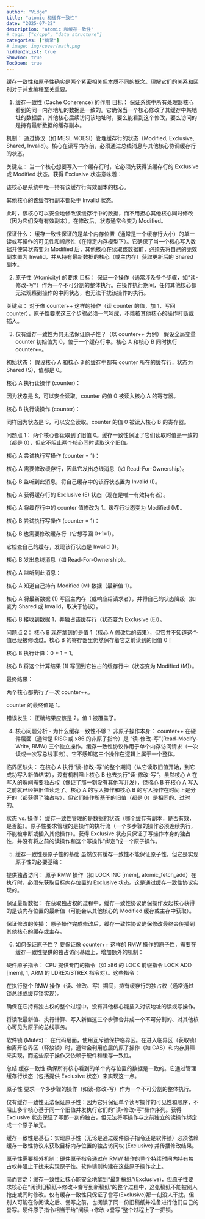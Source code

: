 ```yaml
---
author: "Vidge"
title: "atomic 和缓存一致性"
date: "2025-07-22"
description: "atomic 和缓存一致性"
# tags: ["c/cpp", "data structure"]
categories: ["摘录"]
# image: img/cover/math.png
hiddenInList: true
ShowToc: true
TocOpen: true
---
```


缓存一致性和原子性确实是两个紧密相关但本质不同的概念。理解它们的关系和区别对于并发编程至关重要。

1. 缓存一致性 (Cache Coherence) 的作用
目标： 保证系统中所有处理器核心看到的同一内存地址的数据是一致的。它确保当一个核心修改了其缓存中某地址的数据后，其他核心后续访问该地址时，要么能看到这个修改，要么访问的是持有最新数据的缓存副本。

机制： 通过协议（如 MESI, MOESI）管理缓存行的状态（Modified, Exclusive, Shared, Invalid）。核心在读写内存前，必须通过总线消息与其他核心协调缓存行的状态。

关键点： 当一个核心想要写入一个缓存行时，它必须先获得该缓存行的 Exclusive 或 Modified 状态。获得 Exclusive 状态意味着：

该核心是系统中唯一持有该缓存行有效副本的核心。

其他核心的该缓存行副本都处于 Invalid 状态。

此时，该核心可以安全地修改该缓存行中的数据，而不用担心其他核心同时修改（因为它们没有有效副本）。在修改后，状态通常会变为 Modified。

保证什么： 缓存一致性保证的是单个内存位置（通常是一个缓存行大小）的单一读或写操作的可见性和顺序性（在特定内存模型下）。它确保了当一个核心写入数据并使其状态变为 Modified 后，其他核心在读取该数据前，必须先将自己的无效副本置为 Invalid，并从持有最新数据的核心（或主内存）获取更新后的 Shared 副本。

2. 原子性 (Atomicity) 的要求
目标： 保证一个操作（通常涉及多个步骤，如“读-修改-写”）作为一个不可分割的整体执行。在操作执行期间，任何其他核心都无法观察到操作的中间状态，也无法干扰该操作的执行。

关键点： 对于像 counter++ 这样的操作（读 counter 的值，加 1，写回 counter），原子性要求这三个步骤必须一气呵成，不能被其他核心的操作打断或插入。

3. 仅有缓存一致性为何无法保证原子性？（以 counter++ 为例）
假设全局变量 counter 初始值为 0，位于一个缓存行中。核心 A 和核心 B 同时执行 counter++。

初始状态： 假设核心 A 和核心 B 的缓存中都有 counter 所在的缓存行，状态为 Shared (S)，值都是 0。

核心 A 执行读操作 (counter)：

因为状态是 S，可以安全读取。counter 的值 0 被读入核心 A 的寄存器。

核心 B 执行读操作 (counter)：

同样因为状态是 S，可以安全读取。counter 的值 0 被读入核心 B 的寄存器。

问题点 1： 两个核心都读取到了旧值 0。缓存一致性保证了它们读取时值是一致的（都是 0），但它不阻止两个核心同时读取这个旧值。

核心 A 尝试执行写操作 (counter = 1)：

核心 A 需要修改缓存行，因此它发出总线消息（如 Read-For-Ownership）。

核心 B 监听到此消息，将自己缓存中的该行状态置为 Invalid (I)。

核心 A 获得缓存行的 Exclusive (E) 状态（现在是唯一有效持有者）。

核心 A 将缓存行中的 counter 值修改为 1。缓存行状态变为 Modified (M)。

核心 B 尝试执行写操作 (counter = 1)：

核心 B 也需要修改缓存行（它想写回 0+1=1）。

它检查自己的缓存，发现该行状态是 Invalid (I)。

核心 B 发出总线消息（如 Read-For-Ownership）。

核心 A 监听到此消息：

核心 A 知道自己持有 Modified (M) 数据（最新值 1）。

核心 A 将最新数据 (1) 写回主内存（或响应给请求者），并将自己的状态降级（如变为 Shared 或 Invalid，取决于协议）。

核心 B 接收到数据 1，并独占该缓存行（状态变为 Exclusive (E)）。

问题点 2： 核心 B 现在拿到的是值 1（核心 A 修改后的结果），但它并不知道这个值已经被修改过。核心 B 的寄存器里仍然保存着它之前读到的旧值 0！

核心 B 执行计算：0 + 1 = 1。

核心 B 将这个计算结果 (1) 写回到它独占的缓存行中（状态变为 Modified (M)）。

最终结果：

两个核心都执行了一次 counter++。

counter 的最终值是 1。

错误发生： 正确结果应该是 2。值 1 被覆盖了。

4. 核心问题分析 - 为什么缓存一致性不够？
非原子操作本身： counter++ 在硬件层面（通常是 RISC 或 x86 的非原子指令）是 “读-修改-写”(Read-Modify-Write, RMW) 三个独立操作。缓存一致性协议作用于单个内存访问请求（一次读或一次写总线事务）。它不感知这三个操作在逻辑上属于一个整体。

临界区缺失： 在核心 A 执行“读-修改-写”的整个期间（从它读取旧值开始，到它成功写入新值结束），没有机制阻止核心 B 也去执行“读-修改-写”。虽然核心 A 在写入的瞬间需要独占权（保证了那一刻没有其他写并发），但核心 B 在核心 A 写入之前就已经把旧值读走了。核心 A 的写入操作和核心 B 的写入操作在时间上是分开的（都获得了独占权），但它们操作所基于的旧值（都是 0）是相同的、过时的。

状态 vs. 操作： 缓存一致性管理的是数据的状态（哪个缓存有副本，是否有效，是否脏）。原子性要求管理的是操作的执行流（一个多步骤的操作必须连续执行，不能被中断或插入其他操作）。获得 Exclusive 状态只保证了写操作本身的独占性，并没有将之前的读操作和这个写操作“绑定”成一个原子操作。

5. 缓存一致性是原子性的基础
虽然仅有缓存一致性不能保证原子性，但它是实现原子性的必要基础：

提供独占访问： 原子 RMW 操作（如 LOCK INC [mem], atomic_fetch_add）在执行时，必须先获取目标内存位置的 Exclusive 状态。这是通过缓存一致性协议实现的。

保证最新数据： 在获取独占权的过程中，缓存一致性协议确保操作发起核心获得的是该内存位置的最新值（可能会从其他核心的 Modified 缓存或主存中获取）。

保证修改的传播： 原子操作完成修改后，缓存一致性协议确保修改最终会传播到其他核心的缓存或主存。

6. 如何保证原子性？
要保证像 counter++ 这样的 RMW 操作的原子性，需要在缓存一致性提供的独占访问基础上，增加额外的机制：

硬件原子指令： CPU 提供专门的指令（如 x86 的 LOCK 前缀指令 LOCK ADD [mem], 1, ARM 的 LDREX/STREX 指令对）。这些指令：

在执行整个 RMW 操作（读、修改、写）期间，持有缓存行的独占权（通常通过锁总线或缓存锁实现）。

确保在它持有独占权的整个过程中，没有其他核心能插入对该地址的读或写操作。

将读取最新值、执行计算、写入新值这三个步骤合并成一个不可分割的、对其他核心可见为原子的总线事务。

软件锁 (Mutex)： 在代码层面，使用互斥锁保护临界区。在进入临界区（获取锁）和离开临界区（释放锁）时，通常会利用底层的原子操作（如 CAS）和内存屏障来实现，而这些原子操作又依赖于硬件和缓存一致性。

总结
缓存一致性 确保所有核心看到的单个内存位置的数据是一致的。它通过管理缓存行状态（包括提供 Exclusive 状态）来实现这一点。

原子性 要求一个多步骤的操作（如读-修改-写）作为一个不可分割的整体执行。

仅有缓存一致性无法保证原子性：因为它只保证单个读写操作的可见性和顺序，不阻止多个核心基于同一个旧值并发执行它们的“读-修改-写”操作序列。获得 Exclusive 状态保证了写那一刻的独占，但无法将写操作与之前独立的读操作绑定成一个原子单元。

缓存一致性是基石：实现原子性（无论是通过硬件原子指令还是软件锁）必须依赖缓存一致性协议来获取目标内存位置的独占访问权 (Exclusive) 并传播修改结果。

原子性需要额外机制：硬件原子指令通过在 RMW 操作的整个持续时间内持有独占权并阻止干扰来实现原子性。软件锁则构建在这些原子操作之上。

简而言之：缓存一致性让核心能安全地拿到“最新稿纸”(Exclusive)，但原子性要求核心在“阅读旧稿纸->修改->誊写到新稿纸”的整个过程中，这张稿纸不能被别人抢走或同时修改。仅有缓存一致性只保证了誊写(Exclusive)那一刻没人干扰，但别人可能在你阅读之后、誊写之前，也阅读了同一份旧稿纸并准备进行他们自己的誊写。硬件原子指令相当于给“阅读->修改->誊写”整个过程上了一把锁。
